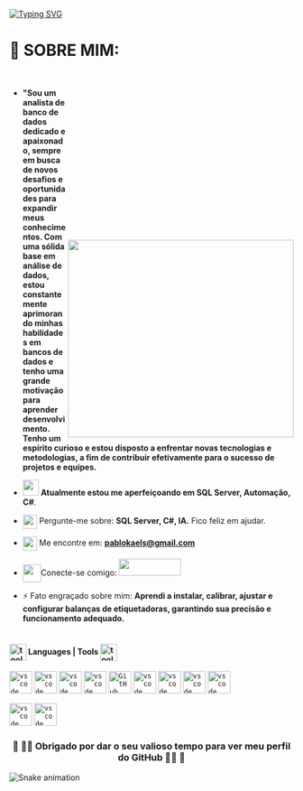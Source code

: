 [![Typing SVG](https://readme-typing-svg.herokuapp.com/?color=ffff&size=40&center=true&vCenter=true&width=1000&lines=Hello+there!+My+name+is+Pablo+kael;I'm+26+years+old;I'm+from+São+Paulo+-+Brazil;Studying+Analysis+and+Systems+Development;Be+Welcome!+:%29)](https://git.io/typing-svg)

<h1>  💫 SOBRE MIM: </h1>
<img style="margin-top: 300px;" class="mt200" src="https://raw.githubusercontent.com/MicaelliMedeiros/micaellimedeiros/master/image/computer-illustration.png" height="350" width="400px" align="right" > <br>

- **"Sou um analista de banco de dados dedicado e apaixonado, sempre em busca de novos desafios e oportunidades para expandir meus conhecimentos. Com uma sólida base em análise de dados, estou constantemente aprimorando minhas habilidades em bancos de dados e tenho uma grande motivação para aprender desenvolvimento. Tenho um espírito curioso e estou disposto a enfrentar novas tecnologias e metodologias, a fim de contribuir efetivamente para o sucesso de projetos e equipes.**
<!-- - <img src="https://github.com/TheDudeThatCode/TheDudeThatCode/blob/master/Assets/Developer.
" width="28"> I’m currently learning **SDET** -->
- <img src="https://github.com/TheDudeThatCode/TheDudeThatCode/blob/master/Assets/Developer.gif" width="28"> **Atualmente estou me aperfeiçoando em SQL Server, Automação, C#**.

- <img src="https://github.com/SP-XD/SP-XD/blob/main/images/message.gif?raw=true" width="25"  align="center"/>  Pergunte-me sobre: **SQL Server, C#, IA.**  Fico feliz em ajudar.

- <img src="https://github.com/SP-XD/SP-XD/blob/main/images/letterbox.gif?raw=true" width="25"  align="center"/> Me encontre em: **pablokaels@gmail.com**
- <img src='https://raw.githubusercontent.com/rahulbanerjee26/githubProfileReadmeGenerator/main/gifs/handShake.gif' width="32" align="center">Conecte-se comigo:  <a href="https://www.linkedin.com/in/pablo-kael-sousa-664404114/" target="_blank" rel="noreferrer">
  <img src="https://raw.githubusercontent.com/danielcranney/readme-generator/main/public/icons/socials/linkedin.svg" width="110" height="30" /></a>
  

- ⚡  Fato engraçado sobre mim: **Aprendi a instalar, calibrar, ajustar e configurar balanças de etiquetadoras, garantindo sua precisão e funcionamento adequado.**


<h4 align="left" ><br>
  <img width="30" alt="tools" src="https://camo.githubusercontent.com/beb64ff21c883e318e4f5db5231c2ba4175705bea1c9249e82a41ab375db4f75/68747470733a2f2f6d65646961322e67697068792e636f6d2f6d656469612f51737347456d706b79454f684243623765312f67697068792e6769663f6369643d656366303565343761306e336769316266716e74716d6f62386739616964316f796a327772336473336d67373030626c267269643d67697068792e676966"  align="center"/> 
 Languages | Tools 
 <img width="30" alt="tools" src="https://camo.githubusercontent.com/beb64ff21c883e318e4f5db5231c2ba4175705bea1c9249e82a41ab375db4f75/68747470733a2f2f6d65646961322e67697068792e636f6d2f6d656469612f51737347456d706b79454f684243623765312f67697068792e6769663f6369643d656366303565343761306e336769316266716e74716d6f62386739616964316f796a327772336473336d67373030626c267269643d67697068792e676966"  align="center"/>
  
 </h4>

<div align="left" >
 
 <code><img src="https://cdn.jsdelivr.net/gh/devicons/devicon/icons/cplusplus/cplusplus-original.svg" alt="vscode" width="40" /></code>
       <code><img src="https://cdn.jsdelivr.net/gh/devicons/devicon/icons/csharp/csharp-original.svg" alt="vscode" width="40" /></code>
<code><img src="https://cdn.jsdelivr.net/gh/devicons/devicon/icons/c/c-original.svg" alt="vscode" width="40" /></code>
  <code><img src="https://cdn.jsdelivr.net/gh/devicons/devicon/icons/vscode/vscode-original.svg" alt="vscode" width="40" /></code>
  <code><img src="https://cdn.jsdelivr.net/gh/devicons/devicon/icons/github/github-original-wordmark.svg" width="40" alt="GitHub" /></code>
 <code><img src="https://cdn.jsdelivr.net/gh/devicons/devicon/icons/oracle/oracle-original.svg" alt="vscode" width="40" /></code>
  <code><img src="https://cdn.jsdelivr.net/gh/devicons/devicon/icons/arduino/arduino-original.svg" alt="vscode" width="40" /></code>
   <code><img src="https://cdn.jsdelivr.net/gh/devicons/devicon/icons/mysql/mysql-original-wordmark.svg" alt="vscode" width="40" /></code>
     <code><img src="https://cdn.jsdelivr.net/gh/devicons/devicon/icons/windows8/windows8-original.svg" alt="vscode" width="40" /></code>
 
  <code><img src="https://cdn.jsdelivr.net/gh/devicons/devicon/icons/filezilla/filezilla-plain.svg" alt="vscode" width="40" /></code>
     <code><img src="https://cdn.jsdelivr.net/gh/devicons/devicon/icons/microsoftsqlserver/microsoftsqlserver-plain.svg" alt="vscode" width="40" /></code>
  
  <h3 align="center">
<!--   <img src="https://emojis.slackmojis.com/emojis/images/1531849430/4246/blob-sunglasses.gif?1531849430" width="36"/> -->
  🚀 👩‍🚀 Obrigado por dar o seu valioso tempo para ver meu perfil do GitHub 👩‍🚀 🚀 </h3>
<!--   <a href="#top" align="center"> 🔝</a> -->
</div>

  ![Snake animation](https://github.com/kaelkx/kaelkx/blob/output/github-contribution-grid-snake.svg)
 
</div>
